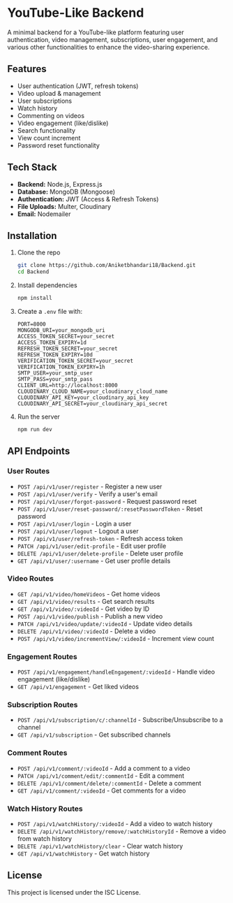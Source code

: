 # YouTube-Like Backend

A minimal backend for a YouTube-like platform featuring user authentication, video management, subscriptions, user engagement, and various other functionalities to enhance the video-sharing experience.

## Features

- User authentication (JWT, refresh tokens)
- Video upload & management
- User subscriptions
- Watch history
- Commenting on videos
- Video engagement (like/dislike)
- Search functionality
- View count increment
- Password reset functionality

## Tech Stack

- **Backend:** Node.js, Express.js
- **Database:** MongoDB (Mongoose)
- **Authentication:** JWT (Access & Refresh Tokens)
- **File Uploads:** Multer, Cloudinary
- **Email:** Nodemailer

## Installation

1. Clone the repo
   ```sh
   git clone https://github.com/Aniketbhandari18/Backend.git  
   cd Backend  
   ```
2. Install dependencies
   ```sh
   npm install  
   ```
3. Create a `.env` file with:
   ```env
   PORT=8000
   MONGODB_URI=your_mongodb_uri
   ACCESS_TOKEN_SECRET=your_secret  
   ACCESS_TOKEN_EXPIRY=1d
   REFRESH_TOKEN_SECRET=your_secret  
   REFRESH_TOKEN_EXPIRY=10d
   VERIFICATION_TOKEN_SECRET=your_secret
   VERIFICATION_TOKEN_EXPIRY=1h
   SMTP_USER=your_smtp_user
   SMTP_PASS=your_smtp_pass
   CLIENT_URL=http://localhost:8000
   CLOUDINARY_CLOUD_NAME=your_cloudinary_cloud_name
   CLOUDINARY_API_KEY=your_cloudinary_api_key
   CLOUDINARY_API_SECRET=your_cloudinary_api_secret
   ```
4. Run the server
   ```sh
   npm run dev 
   ```

## API Endpoints

### User Routes

- `POST /api/v1/user/register` - Register a new user
- `POST /api/v1/user/verify` - Verify a user's email
- `POST /api/v1/user/forgot-password` - Request password reset
- `POST /api/v1/user/reset-password/:resetPasswordToken` - Reset password
- `POST /api/v1/user/login` - Login a user
- `POST /api/v1/user/logout` - Logout a user
- `POST /api/v1/user/refresh-token` - Refresh access token
- `PATCH /api/v1/user/edit-profile` - Edit user profile
- `DELETE /api/v1/user/delete-profile` - Delete user profile
- `GET /api/v1/user/:username` - Get user profile details

### Video Routes

- `GET /api/v1/video/homeVideos` - Get home videos
- `GET /api/v1/video/results` - Get search results
- `GET /api/v1/video/:videoId` - Get video by ID
- `POST /api/v1/video/publish` - Publish a new video
- `PATCH /api/v1/video/update/:videoId` - Update video details
- `DELETE /api/v1/video/:videoId` - Delete a video
- `POST /api/v1/video/incrementView/:videoId` - Increment view count

### Engagement Routes

- `POST /api/v1/engagement/handleEngagement/:videoId` - Handle video engagement (like/dislike)
- `GET /api/v1/engagement` - Get liked videos

### Subscription Routes

- `POST /api/v1/subscription/c/:channelId` - Subscribe/Unsubscribe to a channel
- `GET /api/v1/subscription` - Get subscribed channels

### Comment Routes

- `POST /api/v1/comment/:videoId` - Add a comment to a video
- `PATCH /api/v1/comment/edit/:commentId` - Edit a comment
- `DELETE /api/v1/comment/delete/:commentId` - Delete a comment
- `GET /api/v1/comment/:videoId` - Get comments for a video

### Watch History Routes

- `POST /api/v1/watchHistory/:videoId` - Add a video to watch history
- `DELETE /api/v1/watchHistory/remove/:watchHistoryId` - Remove a video from watch history
- `DELETE /api/v1/watchHistory/clear` - Clear watch history
- `GET /api/v1/watchHistory` - Get watch history

## License

This project is licensed under the ISC License.